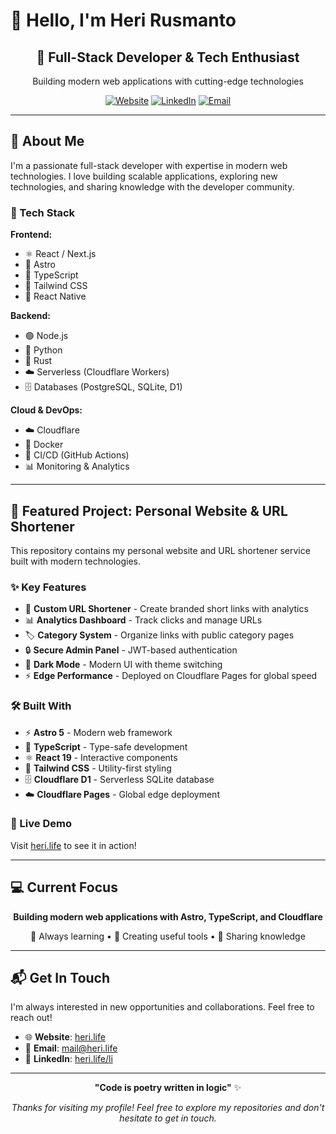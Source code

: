 # 👋 Hello, I'm Heri Rusmanto

<div align="center">
  <h2>🚀 Full-Stack Developer & Tech Enthusiast</h2>
  <p>Building modern web applications with cutting-edge technologies</p>
  
  [![Website](https://img.shields.io/badge/Website-heri.life-blue?style=for-the-badge&logo=chrome&logoColor=white)](https://heri.life)
  [![LinkedIn](https://img.shields.io/badge/LinkedIn-Connect-0077B5?style=for-the-badge&logo=linkedin&logoColor=white)](https://heri.life/li)
  [![Email](https://img.shields.io/badge/Email-mail@heri.life-D14836?style=for-the-badge&logo=gmail&logoColor=white)](mailto:mail@heri.life)
</div>

---

## 🚀 About Me

I'm a passionate full-stack developer with expertise in modern web technologies. I love building scalable applications, exploring new technologies, and sharing knowledge with the developer community.

### 🔧 Tech Stack

**Frontend:**

- ⚛️ React / Next.js
- 🌟 Astro
- 📝 TypeScript
- 🎨 Tailwind CSS
- 📱 React Native

**Backend:**

- 🟢 Node.js
- 🐍 Python
- 🦀 Rust
- ☁️ Serverless (Cloudflare Workers)
- 🗄️ Databases (PostgreSQL, SQLite, D1)

**Cloud & DevOps:**

- ☁️ Cloudflare
- 🐳 Docker
- 🔄 CI/CD (GitHub Actions)
- 📊 Monitoring & Analytics

---

## 🌟 Featured Project: Personal Website & URL Shortener

This repository contains my personal website and URL shortener service built with modern technologies.

### ✨ Key Features

- 🔗 **Custom URL Shortener** - Create branded short links with analytics
- 📊 **Analytics Dashboard** - Track clicks and manage URLs
- 🏷️ **Category System** - Organize links with public category pages
- 🔒 **Secure Admin Panel** - JWT-based authentication
- 🌙 **Dark Mode** - Modern UI with theme switching
- ⚡ **Edge Performance** - Deployed on Cloudflare Pages for global speed

### 🛠️ Built With

- ⚡ **Astro 5** - Modern web framework
- 📝 **TypeScript** - Type-safe development
- ⚛️ **React 19** - Interactive components
- 🎨 **Tailwind CSS** - Utility-first styling
- 🗄️ **Cloudflare D1** - Serverless SQLite database
- ☁️ **Cloudflare Pages** - Global edge deployment

### 🔗 Live Demo

Visit [heri.life](https://heri.life) to see it in action!

---

## 💻 Current Focus

<div align="center">
  
**Building modern web applications with Astro, TypeScript, and Cloudflare**

🚀 Always learning • 🔗 Creating useful tools • 🌟 Sharing knowledge

</div>

---

## 📬 Get In Touch

I'm always interested in new opportunities and collaborations. Feel free to reach out!

- 🌐 **Website**: [heri.life](https://heri.life)
- 📧 **Email**: [mail@heri.life](mailto:mail@heri.life)
- 💼 **LinkedIn**: [heri.life/li](https://heri.life/li)

---

<div align="center">
  
**"Code is poetry written in logic"** ✨

_Thanks for visiting my profile! Feel free to explore my repositories and don't hesitate to get in touch._

</div>
